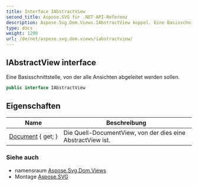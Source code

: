 ```yaml
---
title: Interface IAbstractView
second_title: Aspose.SVG für .NET-API-Referenz
description: Aspose.Svg.Dom.Views.IAbstractView koppel. Eine Basisschnittstelle von der alle Ansichten abgeleitet werden sollen.
type: docs
weight: 1290
url: /de/net/aspose.svg.dom.views/iabstractview/
---
```

## IAbstractView interface

Eine Basisschnittstelle, von der alle Ansichten abgeleitet werden sollen.

```csharp
public interface IAbstractView
```

## Eigenschaften

| Name | Beschreibung |
| --- | --- |
| [Document](../../aspose.svg.dom.views/iabstractview/document/) { get; } | Die Quell-DocumentView, von der dies eine AbstractView ist. |

### Siehe auch

* namensraum [Aspose.Svg.Dom.Views](../../aspose.svg.dom.views/)
* Montage [Aspose.SVG](../../)


